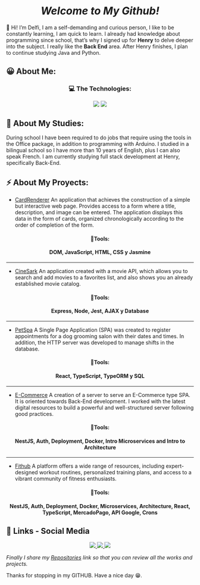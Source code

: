 <!DOCTYPE html>
<html>

<body class="stackedit">
  <div class="stackedit__html"><h1 align="center" tabindex="-1" dir="auto" id="welcome-to-my-github"><em>Welcome to My Github!</em></h1>
<p>👋 Hi! I’m Delfi,  I am a self-demanding and curious person, I like to be constantly learning, I am quick to learn. I already had knowledge about programming since school, that’s why I signed up for <strong>Henry</strong> to delve deeper into the subject. I really like the <strong>Back End</strong> area. After Henry finishes, I plan to continue studying Java and Python.</p>
<h2 id="😀-about-me">😀 About Me:</h2>
 <h3 align="center" tabindex="-1" class="heading-element" dir="auto">💻 The Technologies: </h3>
    <div align="center">
    <img src="https://skillicons.dev/icons?i=react,bootstrap,docker,html,css,vscode,github,postgresql,git,mysql,nextjs" />
    <img src="https://skillicons.dev/icons?i=nodejs,jest,javascript,typescript,express,mongodb" /><br>
</div>
<h2 id="📄-about-my-studies">📄 About My Studies:</h2>
<p>During school I have been required to do jobs that require using the tools in the Office package, in addition to programming with Arduino. I studied in a bilingual school so I have more than 10 years of English, plus I can also speak French. I am currently studying full stack development at Henry, specifically Back-End.</p>
<h2 id="⚡-about-my-proyects">⚡ About My Proyects:</h2>
<ul>
<li><a href="https://github.com/DelfinaSarkis/CardRenderer">CardRenderer</a> An application that achieves the construction of a simple but interactive web page. Provides access to a form where a title, description, and image can be entered. The application displays this data in the form of cards, organized chronologically according to the order of completion of the form.</li>
</ul>
<h4 align="center" tabindex="-1" class="heading-element" dir="auto">🔨Tools: 
</h4><h4 align="center"> DOM, JavaScript, HTML, CSS y Jasmine 
</h4><hr>
<ul>
<li><a href="https://github.com/DelfinaSarkis/CineSark">CineSark</a> An application created with a movie API, which allows you to search and add movies to a favorites list, and also shows you an already established movie catalog.</li>
</ul>
<h4 align="center" tabindex="-1" class="heading-element" dir="auto">🔨Tools: 
</h4><h4 align="center"> Express, Node, Jest, AJAX y Database 
</h4><hr>
<ul>
<li><a href="https://github.com/DelfinaSarkis/PetSpa">PetSpa</a> A Single Page Application (SPA) was created to register appointments for a dog grooming salon with their dates and times. In addition, the HTTP server was developed to manage shifts in the database.</li>
</ul>
<h4 align="center" tabindex="-1" class="heading-element" dir="auto">🔨Tools: 
</h4><h4 align="center"> React, TypeScript, TypeORM y SQL 
</h4><hr>
<ul>
<li><a href="https://github.com/DelfinaSarkis/E-Commerce">E-Commerce</a> A creation of a server to serve an E-Commerce type SPA. It is oriented towards Back-End development. I worked with the latest digital resources to build a powerful and well-structured server following good practices.</li>
</ul>
<h4 align="center" tabindex="-1" class="heading-element" dir="auto">🔨Tools: 
</h4><h4 align="center"> NestJS, Auth, Deployment, Docker, Intro Microservices and Intro to Architecture
</h4><hr>
<ul>
<li><a href="https://github.com/DelfinaSarkis/FitHub">Fithub</a> A platform offers a wide range of resources, including expert-designed workout routines, personalized training plans, and access to a vibrant community of fitness enthusiasts.</li>
</ul>
<h4 align="center" tabindex="-1" class="heading-element" dir="auto">🔨Tools: 
</h4><h4 align="center"> NestJS, Auth, Deployment, Docker, Microservices, Architecture, React, TypeScript, MercadoPago, API Google, Crons
<h2 id="📱--links---social-media">📱  Links - Social Media</h2>
  <div align="center"> 
  <a href="https://www.linkedin.com/in/delfina-sarkis-496152324/" target="_blank">
    <img src="https://img.shields.io/badge/LinkedIn-0077B5?style=for-the-badge&logo=linkedin&logoColor=white" target="_blank" />
  </a>  
  <a href="mailto:delfysark17@gmail.com">
    <img src="https://img.shields.io/badge/Gmail-333333?style=for-the-badge&logo=gmail&logoColor=red" />
  </a>
  <a href="mailto:delfinasarkis@outlook.com"">
     <img src="https://img.shields.io/badge/outlook-blue?style=for-the-badge&logo=%3Csvg%20role%3D%22img%22%20viewBox%3D%220%200%2024%2024%22%20xmlns%3D%22http%3A%2F%2Fwww.w3.org%2F2000%2Fsvg%22%3E%3Ctitle%3EMail.Ru%3C%2Ftitle%3E%3Cpath%20d%3D%22M15.61%2012c0%201.99-1.62%203.61-3.61%203.61-1.99%200-3.61-1.62-3.61-3.61%200-1.99%201.62-3.61%203.61-3.61%201.99%200%203.61%201.62%203.61%203.61M12%200C5.383%200%200%205.383%200%2012s5.383%2012%2012%2012c2.424%200%204.761-.722%206.76-2.087l.034-.024-1.617-1.879-.027.017A9.494%209.494%200%200%201%2012%2021.54c-5.26%200-9.54-4.28-9.54-9.54%200-5.26%204.28-9.54%209.54-9.54%205.26%200%209.54%204.28%209.54%209.54a9.63%209.63%200%200%201-.225%202.05c-.301%201.239-1.169%201.618-1.82%201.568-.654-.053-1.42-.52-1.426-1.661V12A6.076%206.076%200%200%200%2012%205.93%206.076%206.076%200%200%200%205.93%2012%206.076%206.076%200%200%200%2012%2018.07a6.02%206.02%200%200%200%204.3-1.792%203.9%203.9%200%200%200%203.32%201.805c.874%200%201.74-.292%202.437-.821.719-.547%201.256-1.336%201.553-2.285.047-.154.135-.504.135-.507l.002-.013c.175-.76.253-1.52.253-2.457%200-6.617-5.383-12-12-12%22%2F%3E%3C%2Fsvg%3E" /> <!-- sqlite, safari, google-chrome are other good icon options -->
  </a>
</div>
  
<p><em>Finally I share my  <a href="https://github.com/DelfinaSarkis?tab=repositories">Repositories</a>  link so that you can review all the works and projects.</em></p>
<p>Thanks for stopping in my GITHUB. Have a nice day 😁.</p>
</div>
</body>

</html>


